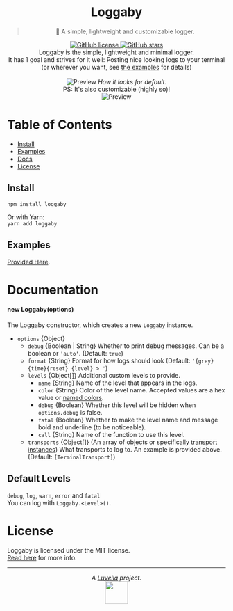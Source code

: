 <div align="center">
	<h1>Loggaby</h1>
	<blockquote align="center">📝 A simple, lightweight and customizable logger.</blockquote>
	<p>
		<a href="https://github.com/Loggaby/Loggaby/blob/master/LICENSE">
			<img alt="GitHub license" src="https://img.shields.io/github/license/Loggaby/Loggaby?style=for-the-badge">
		</a>
		<a href="https://github.com/Loggaby/Loggaby/stargazers">
			<img alt="GitHub stars" src="https://img.shields.io/github/stars/Loggaby/Loggaby?style=for-the-badge">
		</a>
		<br>
		Loggaby is the simple, lightweight and minimal logger.<br>
		It has 1 goal and strives for it well: Posting nice looking logs to your terminal (or wherever you want, see <a href="#examples">the examples</a> for details)
		<br><br>
		<img alt="Preview" src="https://modeus.is-inside.me/sK6rnRGq.png">
		<i>How it looks for default.</i>
		<br>
		PS: It's also customizable (highly so)!<br>
		<img alt="Preview" src="https://modeus.is-inside.me/rV5DHbxa.png" href="/examples/logFormat.js">
	</p>
</div>

# Table of Contents
- [Install](#install)
- [Examples](#examples)
- [Docs](#documentation)
- [License](#license) 

## Install
`npm install loggaby`

Or with Yarn:  
`yarn add loggaby`

## Examples
[Provided Here](examples/).

# Documentation
#### new Loggaby(options) 
The Loggaby constructor, which creates a new `Loggaby` instance.
- `options` {Object}
  - `debug` {Boolean | String} Whether to print debug messages. Can be a boolean or `'auto'`. (Default: `true`)
  - `format` {String} Format for how logs should look (Default: `'{grey}{time}{reset} {level} > '`)
  - `levels` {Object[]} Additional custom levels to provide.
    - `name` {String} Name of the level that appears in the logs.
    - `color` {String} Color of the level name. Accepted values are a hex value or [named colors](https://github.com/Luvella/AnsiKit#colors).
    - `debug` {Boolean} Whether this level will be hidden when `options.debug` is false.
    - `fatal` {Boolean} Whether to make the level name and message bold and underline (to be noticeable).
    - `call` {String} Name of the function to use this level.
  - `transports` {Object[]} (An array of objects or specifically [transport instances](lib/transports/)) What transports to log to.  An example is provided above. (Default: `[TerminalTransport]`)

## Default Levels
`debug`, `log`, `warn`, `error` and `fatal`  
You can log with `Loggaby.<Level>()`.

# License
Loggaby is licensed under the MIT license.  
[Read here](LICENSE) for more info.

<hr>
<p align="center">
	<i>A <a href="https://github.com/Luvella">Luvella</a> project.</i>
	<br>
	<img src="https://modeus.is-inside.me/ZvFTbWcA.png" width=52>
</p>
